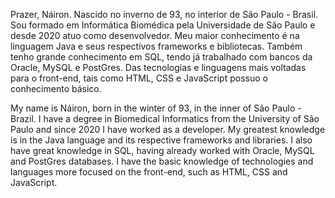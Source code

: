 Prazer, Náiron. 
Nascido no inverno de 93, no interior de São Paulo - Brasil.
Sou formado em Informática Biomédica pela Universidade de São Paulo e desde 2020 atuo como desenvolvedor.
Meu maior conhecimento é na linguagem Java e seus respectivos frameworks e bibliotecas.
Também tenho grande conhecimento em SQL, tendo já trabalhado com bancos da Oracle, MySQL e PostGres.
Das tecnologias e linguagens mais voltadas para o front-end, tais como HTML, CSS e JavaScript possuo o conhecimento básico.


My name is Náiron, born in the winter of 93, in the inner of São Paulo - Brazil.
I have a degree in Biomedical Informatics from the University of São Paulo and since 2020 I have worked as a developer.
My greatest knowledge is in the Java language and its respective frameworks and libraries.
I also have great knowledge in SQL, having already worked with Oracle, MySQL and PostGres databases.
I have the basic knowledge of technologies and languages more focused on the front-end, such as HTML, CSS and JavaScript.

